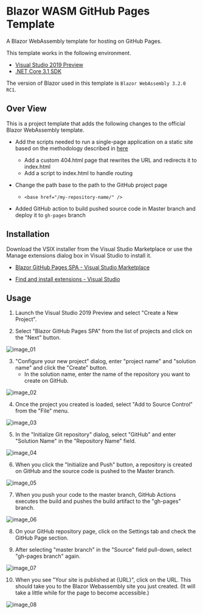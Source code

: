 # Blazor WASM GitHub Pages Template
A Blazor WebAssembly template for hosting on GitHub Pages.

This template works in the following environment.
- [Visual Studio 2019 Preview](https://dotnet.microsoft.com/download/dotnet-core/3.1)
- [.NET Core 3.1 SDK](https://visualstudio.microsoft.com/vs/preview/)


The version of Blazor used in this template is `Blazor WebAssembly 3.2.0 RC1`. 

## Over View
This is a project template that adds the following changes to the official Blazor WebAssembly template.

- Add the scripts needed to run a single-page application on a static site based on the methodology described in [here](https://github.com/rafrex/spa-github-pages)

  - Add a custom 404.html page that rewrites the URL and redirects it to index.html
  - Add a script to index.html to handle routing
- Change the path base to the path to the GitHub project page
  - `<base href="/my-repository-name/" />`
- Added GitHub action to build pushed source code in Master branch and deploy it to `gh-pages` branch

## Installation
Download the VSIX installer from the Visual Studio Marketplace or use the Manage extensions dialog box in Visual Studio to install it.

- [Blazor GitHub Pages SPA - Visual Studio Marketplace](https://marketplace.visualstudio.com/items?itemName=pierre3.BlazorWASMGitHubPages)

- [Find and install extensions - Visual Studio](https://docs.microsoft.com/en-us/visualstudio/ide/finding-and-using-visual-studio-extensions?view=vs-2019)

## Usage

1. Launch the Visual Studio 2019 Preview and select "Create a New Project".

2. Select "Blazor GitHub Pages SPA" from the list of projects and click on the "Next" button. 

![image_01](./images/readme001.PNG)

3. "Configure your new project" dialog, enter "project name" and "solution name" and click the "Create" button.
    - In the solution name, enter the name of the repository you want to create on GitHub.

![image_02](./images/readme002.PNG)

4. Once the project you created is loaded, select "Add to Source Control" from the "File" menu.

![image_03](./images/readme003.PNG)

5. In the "Initialize Git repository" dialog, select "GitHub" and enter "Solution Name" in the "Repository Name" field.

![image_04](./images/readme004.PNG)

6. When you click the "Initialize and Push" button, a repository is created on GitHub and the source code is pushed to the Master branch.

![image_05](./images/readme005.PNG)

7. When you push your code to the master branch, GitHub Actions executes the build and pushes the build artifact to the "gh-pages" branch.

![image_06](./images/readme006.PNG)

8. On your GitHub repository page, click on the Settings tab and check the GitHub Page section.

9. After selecting "master branch" in the "Source" field pull-down, select "gh-pages branch" again.

![image_07](./images/readme007.PNG)

10. When you see "Your site is published at {URL}", click on the URL. This should take you to the Blazor Webassembly site you just created. (It will take a little while for the page to become accessible.)

![image_08](./images/readme008.PNG)